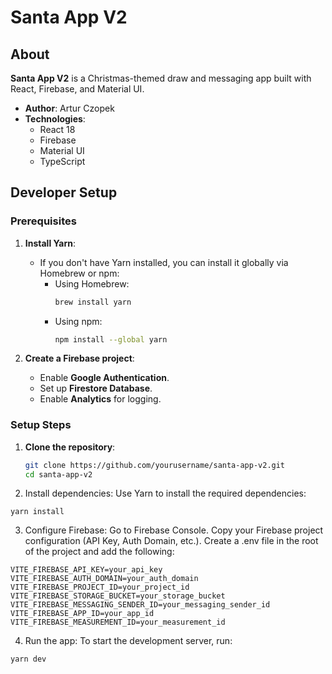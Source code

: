 # Santa App V2

## About

**Santa App V2** is a Christmas-themed draw and messaging app built with React, Firebase, and Material UI.

- **Author**: Artur Czopek
- **Technologies**:
  - React 18
  - Firebase
  - Material UI
  - TypeScript

## Developer Setup

### Prerequisites

1. **Install Yarn**:

   - If you don't have Yarn installed, you can install it globally via Homebrew or npm:
     - Using Homebrew:
       ```bash
       brew install yarn
       ```
     - Using npm:
       ```bash
       npm install --global yarn
       ```

2. **Create a Firebase project**:
   - Enable **Google Authentication**.
   - Set up **Firestore Database**.
   - Enable **Analytics** for logging.

### Setup Steps

1. **Clone the repository**:
   ```bash
   git clone https://github.com/yourusername/santa-app-v2.git
   cd santa-app-v2
   ```
2. Install dependencies: Use Yarn to install the required dependencies:

`yarn install`

3. Configure Firebase:
   Go to Firebase Console.
   Copy your Firebase project configuration (API Key, Auth Domain, etc.).
   Create a .env file in the root of the project and add the following:

```
VITE_FIREBASE_API_KEY=your_api_key
VITE_FIREBASE_AUTH_DOMAIN=your_auth_domain
VITE_FIREBASE_PROJECT_ID=your_project_id
VITE_FIREBASE_STORAGE_BUCKET=your_storage_bucket
VITE_FIREBASE_MESSAGING_SENDER_ID=your_messaging_sender_id
VITE_FIREBASE_APP_ID=your_app_id
VITE_FIREBASE_MEASUREMENT_ID=your_measurement_id
```

4. Run the app: To start the development server, run:

`yarn dev`
